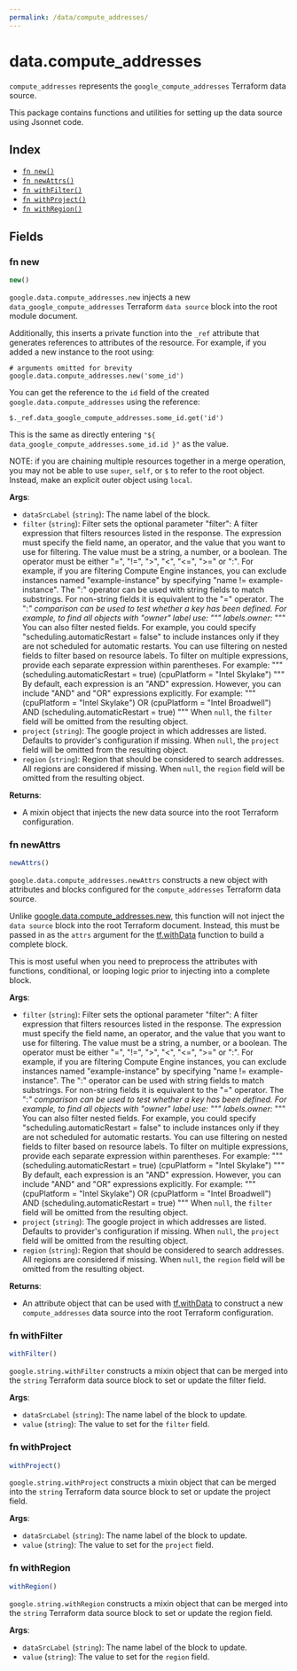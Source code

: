 ```yaml
---
permalink: /data/compute_addresses/
---
```


# data.compute_addresses

`compute_addresses` represents the `google_compute_addresses` Terraform data source.



This package contains functions and utilities for setting up the data source using Jsonnet code.


## Index

* [`fn new()`](#fn-new)
* [`fn newAttrs()`](#fn-newattrs)
* [`fn withFilter()`](#fn-withfilter)
* [`fn withProject()`](#fn-withproject)
* [`fn withRegion()`](#fn-withregion)

## Fields

### fn new

```ts
new()
```


`google.data.compute_addresses.new` injects a new `data_google_compute_addresses` Terraform `data source`
block into the root module document.

Additionally, this inserts a private function into the `_ref` attribute that generates references to attributes of the
resource. For example, if you added a new instance to the root using:

    # arguments omitted for brevity
    google.data.compute_addresses.new('some_id')

You can get the reference to the `id` field of the created `google.data.compute_addresses` using the reference:

    $._ref.data_google_compute_addresses.some_id.get('id')

This is the same as directly entering `"${ data_google_compute_addresses.some_id.id }"` as the value.

NOTE: if you are chaining multiple resources together in a merge operation, you may not be able to use `super`, `self`,
or `$` to refer to the root object. Instead, make an explicit outer object using `local`.

**Args**:
  - `dataSrcLabel` (`string`): The name label of the block.
  - `filter` (`string`): Filter sets the optional parameter &#34;filter&#34;: A filter expression that
filters resources listed in the response. The expression must specify
the field name, an operator, and the value that you want to use for
filtering. The value must be a string, a number, or a boolean. The
operator must be either &#34;=&#34;, &#34;!=&#34;, &#34;&gt;&#34;, &#34;&lt;&#34;, &#34;&lt;=&#34;, &#34;&gt;=&#34; or &#34;:&#34;. For
example, if you are filtering Compute Engine instances, you can
exclude instances named &#34;example-instance&#34; by specifying &#34;name !=
example-instance&#34;. The &#34;:&#34; operator can be used with string fields to
match substrings. For non-string fields it is equivalent to the &#34;=&#34;
operator. The &#34;:*&#34; comparison can be used to test whether a key has
been defined. For example, to find all objects with &#34;owner&#34; label
use: &#34;&#34;&#34; labels.owner:* &#34;&#34;&#34; You can also filter nested fields. For
example, you could specify &#34;scheduling.automaticRestart = false&#34; to
include instances only if they are not scheduled for automatic
restarts. You can use filtering on nested fields to filter based on
resource labels. To filter on multiple expressions, provide each
separate expression within parentheses. For example: &#34;&#34;&#34;
(scheduling.automaticRestart = true) (cpuPlatform = &#34;Intel Skylake&#34;)
&#34;&#34;&#34; By default, each expression is an &#34;AND&#34; expression. However, you
can include &#34;AND&#34; and &#34;OR&#34; expressions explicitly. For example: &#34;&#34;&#34;
(cpuPlatform = &#34;Intel Skylake&#34;) OR (cpuPlatform = &#34;Intel Broadwell&#34;)
AND (scheduling.automaticRestart = true) &#34;&#34;&#34; When `null`, the `filter` field will be omitted from the resulting object.
  - `project` (`string`): The google project in which addresses are listed. Defaults to provider&#39;s configuration if missing. When `null`, the `project` field will be omitted from the resulting object.
  - `region` (`string`): Region that should be considered to search addresses. All regions are considered if missing. When `null`, the `region` field will be omitted from the resulting object.

**Returns**:
- A mixin object that injects the new data source into the root Terraform configuration.


### fn newAttrs

```ts
newAttrs()
```


`google.data.compute_addresses.newAttrs` constructs a new object with attributes and blocks configured for the `compute_addresses`
Terraform data source.

Unlike [google.data.compute_addresses.new](#fn-computeaddressesnew), this function will not inject the `data source`
block into the root Terraform document. Instead, this must be passed in as the `attrs` argument for the
[tf.withData](https://github.com/tf-libsonnet/core/tree/main/docs#fn-withdata) function to build a complete block.

This is most useful when you need to preprocess the attributes with functions, conditional, or looping logic prior to
injecting into a complete block.

**Args**:
  - `filter` (`string`): Filter sets the optional parameter &#34;filter&#34;: A filter expression that
filters resources listed in the response. The expression must specify
the field name, an operator, and the value that you want to use for
filtering. The value must be a string, a number, or a boolean. The
operator must be either &#34;=&#34;, &#34;!=&#34;, &#34;&gt;&#34;, &#34;&lt;&#34;, &#34;&lt;=&#34;, &#34;&gt;=&#34; or &#34;:&#34;. For
example, if you are filtering Compute Engine instances, you can
exclude instances named &#34;example-instance&#34; by specifying &#34;name !=
example-instance&#34;. The &#34;:&#34; operator can be used with string fields to
match substrings. For non-string fields it is equivalent to the &#34;=&#34;
operator. The &#34;:*&#34; comparison can be used to test whether a key has
been defined. For example, to find all objects with &#34;owner&#34; label
use: &#34;&#34;&#34; labels.owner:* &#34;&#34;&#34; You can also filter nested fields. For
example, you could specify &#34;scheduling.automaticRestart = false&#34; to
include instances only if they are not scheduled for automatic
restarts. You can use filtering on nested fields to filter based on
resource labels. To filter on multiple expressions, provide each
separate expression within parentheses. For example: &#34;&#34;&#34;
(scheduling.automaticRestart = true) (cpuPlatform = &#34;Intel Skylake&#34;)
&#34;&#34;&#34; By default, each expression is an &#34;AND&#34; expression. However, you
can include &#34;AND&#34; and &#34;OR&#34; expressions explicitly. For example: &#34;&#34;&#34;
(cpuPlatform = &#34;Intel Skylake&#34;) OR (cpuPlatform = &#34;Intel Broadwell&#34;)
AND (scheduling.automaticRestart = true) &#34;&#34;&#34; When `null`, the `filter` field will be omitted from the resulting object.
  - `project` (`string`): The google project in which addresses are listed. Defaults to provider&#39;s configuration if missing. When `null`, the `project` field will be omitted from the resulting object.
  - `region` (`string`): Region that should be considered to search addresses. All regions are considered if missing. When `null`, the `region` field will be omitted from the resulting object.

**Returns**:
  - An attribute object that can be used with [tf.withData](https://github.com/tf-libsonnet/core/tree/main/docs#fn-withdata) to construct a new `compute_addresses` data source into the root Terraform configuration.


### fn withFilter

```ts
withFilter()
```

`google.string.withFilter` constructs a mixin object that can be merged into the `string`
Terraform data source block to set or update the filter field.



**Args**:
  - `dataSrcLabel` (`string`): The name label of the block to update.
  - `value` (`string`): The value to set for the `filter` field.


### fn withProject

```ts
withProject()
```

`google.string.withProject` constructs a mixin object that can be merged into the `string`
Terraform data source block to set or update the project field.



**Args**:
  - `dataSrcLabel` (`string`): The name label of the block to update.
  - `value` (`string`): The value to set for the `project` field.


### fn withRegion

```ts
withRegion()
```

`google.string.withRegion` constructs a mixin object that can be merged into the `string`
Terraform data source block to set or update the region field.



**Args**:
  - `dataSrcLabel` (`string`): The name label of the block to update.
  - `value` (`string`): The value to set for the `region` field.
